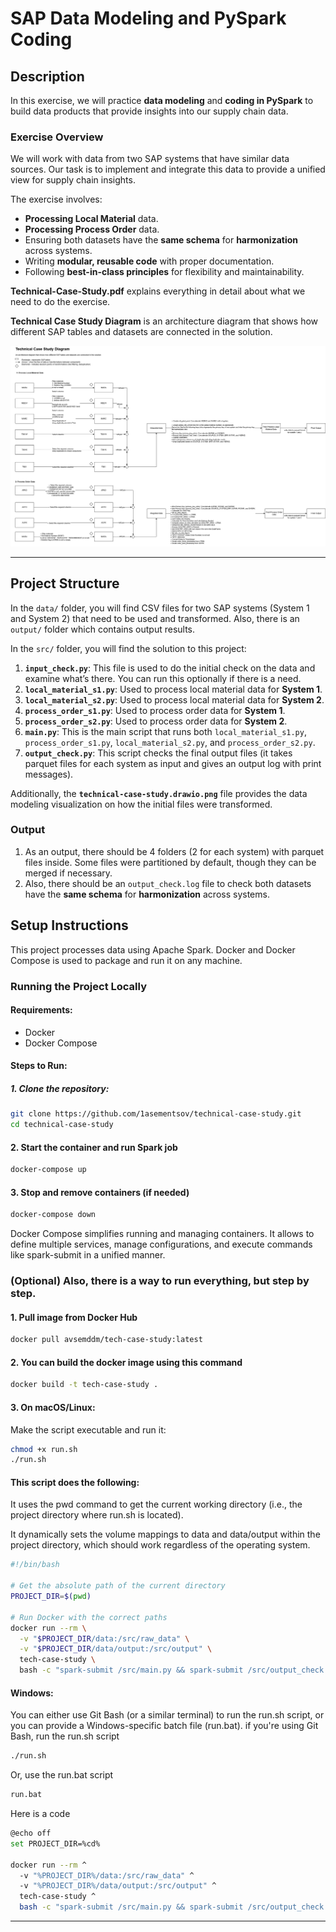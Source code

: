 # SAP Data Modeling and PySpark Coding

## Description

In this exercise, we will practice **data modeling** and **coding in PySpark** to build data products that provide insights into our supply chain data.

### Exercise Overview

We will work with data from two SAP systems that have similar data sources. Our task is to implement and integrate this data to provide a unified view for supply chain insights.

The exercise involves:

- **Processing Local Material** data.
- **Processing Process Order** data.
- Ensuring both datasets have the **same schema** for **harmonization** across systems.
- Writing **modular, reusable code** with proper documentation.
- Following **best-in-class principles** for flexibility and maintainability.

**Technical-Case-Study.pdf** explains everything in detail about what we need to do the exercise.

**Technical Case Study Diagram** is an architecture diagram that shows how different SAP tables and datasets are connected in the solution.

![Technical Case Study](/technical-case-study.drawio.png)

---

## Project Structure

In the `data/` folder, you will find CSV files for two SAP systems (System 1 and System 2) that need to be used and transformed. Also, there is an `output/` folder which contains output results.

In the `src/` folder, you will find the solution to this project:

1. **`input_check.py`**: This file is used to do the initial check on the data and examine what’s there. You can run this optionally if there is a need.
2. **`local_material_s1.py`**: Used to process local material data for **System 1**.
3. **`local_material_s2.py`**: Used to process local material data for **System 2**.
4. **`process_order_s1.py`**: Used to process order data for **System 1**.
5. **`process_order_s2.py`**: Used to process order data for **System 2**.
6. **`main.py`**: This is the main script that runs both `local_material_s1.py`, `process_order_s1.py`, `local_material_s2.py`, and `process_order_s2.py`.
7. **`output_check.py`**: This script checks the final output files (it takes parquet files for each system as input and gives an output log with print messages).

Additionally, the **`technical-case-study.drawio.png`** file provides the data modeling visualization on how the initial files were transformed.


### Output

1. As an output, there should be 4 folders (2 for each system) with parquet files inside. Some files were partitioned by default, though they can be merged if necessary.
2. Also, there should be an `output_check.log` file to check both datasets have the **same schema** for **harmonization** across systems.


## Setup Instructions

This project processes data using Apache Spark. 
Docker and Docker Compose is used to package and run it on any machine.

### Running the Project Locally

#### Requirements:

- Docker
- Docker Compose

#### Steps to Run:

##### 1. Clone the repository:

```bash
git clone https://github.com/1asementsov/technical-case-study.git
cd technical-case-study
```

#### 2. Start the container and run Spark job
```bash
docker-compose up
```

#### 3. Stop and remove containers (if needed)
```bash
docker-compose down
```

Docker Compose simplifies running and managing containers. It allows to define multiple services, manage configurations, and execute commands like spark-submit in a unified manner.

### (**Optional**) Also, there is a way to run everything, but step by step.
#### 1. Pull image from Docker Hub
```bash
docker pull avsemddm/tech-case-study:latest
```

#### 2. You can build the docker image using this command
```bash
docker build -t tech-case-study .
```

#### 3. **On macOS/Linux**: 
Make the script executable and run it:

```bash
chmod +x run.sh
./run.sh
```

#### This script does the following:

It uses the pwd command to get the current working directory (i.e., the project directory where run.sh is located).

It dynamically sets the volume mappings to data and data/output within the project directory, which should work regardless of the operating system.


```bash
#!/bin/bash

# Get the absolute path of the current directory
PROJECT_DIR=$(pwd)

# Run Docker with the correct paths
docker run --rm \
  -v "$PROJECT_DIR/data:/src/raw_data" \
  -v "$PROJECT_DIR/data/output:/src/output" \
  tech-case-study \
  bash -c "spark-submit /src/main.py && spark-submit /src/output_check.py"
```

#### **Windows**: 

You can either use Git Bash (or a similar terminal) to run the run.sh script, or you can provide a Windows-specific batch file (run.bat). if you're using Git Bash, run the run.sh script

```bash
./run.sh
```

Or, use the run.bat script
```bash
run.bat
```

Here is a code
```bash
@echo off
set PROJECT_DIR=%cd%

docker run --rm ^
  -v "%PROJECT_DIR%/data:/src/raw_data" ^
  -v "%PROJECT_DIR%/data/output:/src/output" ^
  tech-case-study ^
  bash -c "spark-submit /src/main.py && spark-submit /src/output_check.py"
```
---
